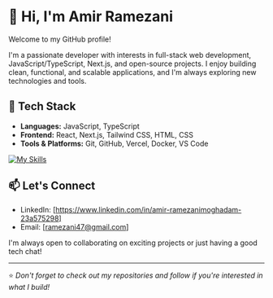 # 👋 Hi, I'm Amir Ramezani

Welcome to my GitHub profile!

I'm a passionate developer with interests in full-stack web development, JavaScript/TypeScript, Next.js, and open-source projects. I enjoy building clean, functional, and scalable applications, and I'm always exploring new technologies and tools.

## 🔧 Tech Stack

- **Languages:** JavaScript, TypeScript
- **Frontend:** React, Next.js, Tailwind CSS, HTML, CSS
- **Tools & Platforms:** Git, GitHub, Vercel, Docker, VS Code

[![My Skills](https://skillicons.dev/icons?i=html,css,js,ts,react,nextjs,redux,postman,git,bootstrap,tailwind,vercel,supabase)](https://skillicons.dev)

## 📫 Let's Connect

- LinkedIn: [https://www.linkedin.com/in/amir-ramezanimoghadam-23a575298]
- Email: [ramezani47@gmail.com]

I'm always open to collaborating on exciting projects or just having a good tech chat!

---

⭐️ _Don't forget to check out my repositories and follow if you're interested in what I build!_

